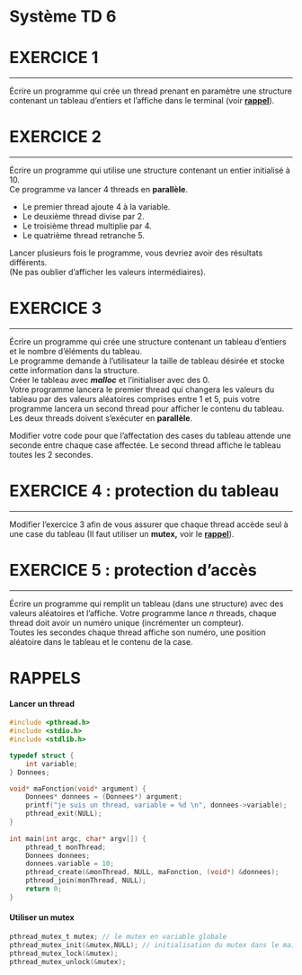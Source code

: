 # **Système TD 6**

# **EXERCICE 1**

---

Écrire un programme qui crée un thread prenant en paramètre une structure contenant un tableau d’entiers et l’affiche dans le terminal (voir [**rappel**](#lancer-un-thread-lancer-un-thread)).

# **EXERCICE 2**

---

Écrire un programme qui utilise une structure contenant un entier initialisé à 10\.  
Ce programme va lancer 4 threads en **parallèle**.

* Le premier thread ajoute 4 à la variable.  
* Le deuxième thread divise par 2\.  
* Le troisième thread multiplie par 4\.  
* Le quatrième thread retranche 5\.

Lancer plusieurs fois le programme, vous devriez avoir des résultats différents.  
(Ne pas oublier d’afficher les valeurs intermédiaires).

# **EXERCICE 3**

---

Écrire un programme qui crée une structure contenant un tableau d’entiers et le nombre d’éléments du tableau.  
Le programme demande à l’utilisateur la taille de tableau désirée et stocke cette information dans la structure.  
Créer le tableau avec ***malloc*** et l’initialiser avec des 0\.  
Votre programme lancera le premier thread qui changera les valeurs du tableau par des valeurs aléatoires comprises entre 1 et 5, puis votre programme lancera un second thread pour afficher le contenu du tableau. Les deux threads doivent s’exécuter en **parallèle**.

Modifier votre code pour que l’affectation des cases du tableau attende une seconde entre chaque case affectée. Le second thread affiche le tableau toutes les 2 secondes.

# **EXERCICE 4 : protection du tableau**

---

Modifier l’exercice 3 afin de vous assurer que chaque thread accède seul à une case du tableau (Il faut utiliser un **mutex,** voir le [**rappel**](#utiliser-un-mutex)).

# **EXERCICE 5 : protection d’accès**

---

Écrire un programme qui remplit un tableau (dans une structure) avec des valeurs aléatoires et l’affiche. Votre programme lance *n* threads, chaque thread doit avoir un numéro unique (incrémenter un compteur).  
Toutes les secondes chaque thread affiche son numéro, une position aléatoire dans le tableau et le contenu de la case.

# RAPPELS

#### Lancer un thread

```c
#include <pthread.h>
#include <stdio.h>
#include <stdlib.h>

typedef struct {
    int variable;
} Donnees;

void* maFonction(void* argument) {
    Donnees* donnees = (Donnees*) argument;
    printf("je suis un thread, variable = %d \n", donnees->variable);
    pthread_exit(NULL);
}
    
int main(int argc, char* argv[]) {
    pthread_t monThread;
    Donnees donnees;
    donnees.variable = 10;
    pthread_create(&monThread, NULL, maFonction, (void*) &donnees);
    pthread_join(monThread, NULL);
    return 0;
}
```

#### Utiliser un mutex

```c
pthread_mutex_t mutex; // le mutex en variable globale
pthread_mutex_init(&mutex,NULL); // initialisation du mutex dans le main
pthread_mutex_lock(&mutex);
pthread_mutex_unlock(&mutex);
```

